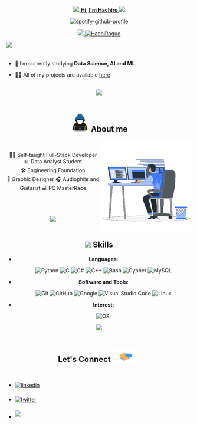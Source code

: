 <div align="center">
  <a href="#">
    <img width="20%" height="auto" src="https://i.pinimg.com/originals/34/26/8f/34268fed3bf55d87dcce2abf51ac2775.jpg"/>
  	<b>Hi, I'm Hachiro </b><img src="https://media.giphy.com/media/hvRJCLFzcasrR4ia7z/giphy.gif" width="35">
  </a>
</div>

<p align="center">
  <a href="https://github.com/kittinan/spotify-github-profile">
    <img src="https://spotify-github-profile.vercel.app/api/view?uid=snaptrap013&cover_image=false&theme=default&show_offline=false&background_color=121212&interchange=false&bar_color_cover=true" alt="spotify-github-profile">
  </a>
</p>



<p align="center">
<a href="https://github.com/farhad-khaharruddin/">
  <img src="https://github-readme-stats.vercel.app/api?username=HachiRogue&include_all_commits=true&count_private=true&show_icons=true&line_height=25&title_color=7A7ADB&icon_color=2234AE&text_color=D3D3D3&bg_color=0,000000,130F40" width="420"/>
  <img src="https://github-readme-stats.vercel.app/api/top-langs?username=HachiRogue&show_icons=true&locale=en&layout=compact&line_height=25&title_color=7A7ADB&icon_color=2234AE&text_color=D3D3D3&bg_color=0,000000,130F40" width="375"  alt="HachiRogue"/>

</a></p>
<img src="https://user-images.githubusercontent.com/73097560/115834477-dbab4500-a447-11eb-908a-139a6edaec5c.gif"><br><br>
- 🌱 I’m currently studying **Data Science, AI and ML**

- 👨‍💻 All of my projects are available [here](https://github.com/HachiroSan?tab=repositories)
<div align="center">



<br>
<img src="https://user-images.githubusercontent.com/73097560/115834477-dbab4500-a447-11eb-908a-139a6edaec5c.gif"><br><br>


	
## <picture><img src = "https://github.com/0xAbdulKhalid/0xAbdulKhalid/raw/main/assets/mdImages/about_me.gif" width = 50px></picture> **About me**

<picture> <img align="right" src="https://github.com/0xAbdulKhalid/0xAbdulKhalid/raw/main/assets/mdImages/Right_Side.gif" width = 250px></picture>

<br>

<p>
🧑‍💻 Self-taught Full-Stack Developer <br>
📊 Data Analyst Student <br>
🛠 Engineering Foundation<br>
🎨 Graphic Designer
🎧 Audiophile and Guitarist
💻 PC MasterRace
</p>
<br><br>

<img src="https://user-images.githubusercontent.com/73097560/115834477-dbab4500-a447-11eb-908a-139a6edaec5c.gif"><br><br>

## <img src="https://media2.giphy.com/media/QssGEmpkyEOhBCb7e1/giphy.gif?cid=ecf05e47a0n3gi1bfqntqmob8g9aid1oyj2wr3ds3mg700bl&rid=giphy.gif" width ="25"><b> Skills</b>


<p align="center">

- **Languages**:
    
    ![Python](https://img.shields.io/badge/Python%20-%2314354C.svg?style=for-the-badge&logo=python&logoColor=white)
    ![C](https://img.shields.io/badge/C%20-%232370ED.svg?style=for-the-badge&logo=c&logoColor=white)
    ![C#](https://img.shields.io/badge/C%23-239120?style=for-the-badge&logo=c-sharp&logoColor=white)
    ![C++](https://img.shields.io/badge/C++%20-%2300599C.svg?style=for-the-badge&logo=c%2B%2B&logoColor=white)
    ![Bash](https://img.shields.io/badge/Bash-4EAA25?style=for-the-badge&logo=gnu-bash&logoColor=white)
    ![Cypher](https://img.shields.io/badge/Cypher-4B0082?style=for-the-badge&logo=neo4j&logoColor=white)
    ![MySQL](https://img.shields.io/badge/MySQL-00000F?style=for-the-badge&logo=mysql&logoColor=white)

- **Software and Tools**:

     ![Git](https://img.shields.io/badge/git-%23F05033.svg?style=for-the-badge&logo=git&logoColor=white)
    ![GitHub](https://img.shields.io/badge/github-%23121011.svg?style=for-the-badge&logo=github&logoColor=white)
    ![Google](https://img.shields.io/badge/google-%234285F4.svg?style=for-the-badge&logo=google&logoColor=white)
    ![Visual Studio Code](https://img.shields.io/badge/Visual%20Studio%20Code-0078d7.svg?style=for-the-badge&logo=visual-studio-code&logoColor=white)
    ![Linux](https://img.shields.io/badge/Linux-FCC624?style=for-the-badge&logo=linux&logoColor=black) 

- **Interest**:

    ![OSI](https://img.shields.io/badge/Open%20Source%20Initiative-OSI-green?style=for-the-badge&logo=open-source-initiative)

<img src="https://user-images.githubusercontent.com/73097560/115834477-dbab4500-a447-11eb-908a-139a6edaec5c.gif"><br><br>

## <b> Let's Connect</b><img src="https://github.com/0xAbdulKhalid/0xAbdulKhalid/raw/main/assets/mdImages/handshake.gif" width ="80">
<br>
<div align='left'>

<ul>

<li>
<a href="https://www.linkedin.com/in/farhad-khaharruddin/" target="_blank">
<img src="https://img.shields.io/badge/linkedin: farhad khaharruddin/-%2300acee.svg?color=405DE6&style=for-the-badge&logo=linkedin&logoColor=white" alt=linkedin style="margin-bottom: 5px;"/>
</a>
</li>

<br>

<li>
<a href="https://twitter.com/0xabdulkhalid" target="_blank">
<img src="https://img.shields.io/badge/twitter:  muhmmd_fad-%2300acee.svg?color=1DA1F2&style=for-the-badge&logo=twitter&logoColor=white" alt=twitter style="margin-bottom: 5px;"/>
</a>
</li>

<br>

<li>
<a href="mailto:snaptrap.org@gmail.com" target="_blank">
<img src="https://img.shields.io/badge/gmail:  snaptrap.org-%23EA4335.svg?style=for-the-badge&logo=gmail&logoColor=white" t=mail style="margin-bottom: 5px;" />
</a>
</li>
	
</ul>
</div>
